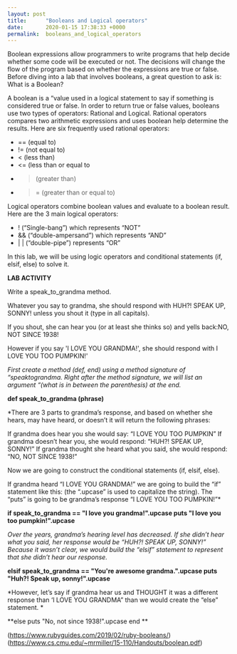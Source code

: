 ```yaml
---
layout: post
title:      "Booleans and Logical operators"
date:       2020-01-15 17:38:33 +0000
permalink:  booleans_and_logical_operators
---
```



Boolean expressions allow programmers to write programs that help decide whether some code will be executed or not. The decisions will change the flow of the program based on whether the expressions are true or false. Before diving into a lab that involves booleans, a great question to ask is: What is a Boolean? 

A boolean is a “value used in a logical statement to say if something is considered true or false. In order to return true or false values, booleans use two types of operators: Rational and Logical. Rational operators compares two arithmetic expressions and uses boolean help determine the results. Here are six frequently used rational operators:

* == (equal to)
* != (not equal to)
* < (less than)
* <= (less than or equal to
* > (greater than)
* >= (greater than or equal to)

Logical operators combine boolean values and evaluate to a boolean result. Here are the 3 main logical operators: 

* ! (“Single-bang”) which represents “NOT”
* && (“double-ampersand”) which represents “AND”
* | | (“double-pipe”) represents “OR” 

In this lab, we will be using logic operators and conditional statements (if, elsif, else) to solve it. 

**LAB ACTIVITY**

Write a speak_to_grandma method.

Whatever you say to grandma, she should respond with
HUH?! SPEAK UP, SONNY!
unless you shout it (type in all capitals).

If you shout, she can hear you (or at least she thinks so) 
and yells back:NO, NOT SINCE 1938!

However if you say 'I LOVE YOU GRANDMA!', she should respond with
I LOVE YOU TOO PUMPKIN!'




*First create a method (def, end) using a method signature of “speaktograndma. Right after the method signature, we will list an argument “(what is in between the parenthesis) at the end.*

**def speak_to_grandma (phrase)**
 
*There are 3 parts to grandma’s response, and based on whether she hears, may have heard, or doesn’t it will return the following phrases:

If grandma does hear you she would say: “I LOVE YOU TOO PUMPKIN”
If grandma doesn’t hear you, she would respond: “HUH?! SPEAK UP, SONNY!”
If grandma thought she heard what you said, she would respond: “NO, NOT SINCE 1938!”

Now we are going to construct the conditional statements (if, elsif, else). 

If grandma heard “I LOVE YOU GRANDMA!” we are going to build the “if” statement like this: (the “.upcase” is used to capitalize the string). The “puts” is going to be grandma’s response “I LOVE YOU TOO PUMPKIN!”*

**if speak_to_grandma == "I love you grandma!".upcase
 		puts "I love you too pumpkin!".upcase**

*Over the years, grandma’s hearing level has decreased. If she didn’t hear what you said, her response would be “HUH?! SPEAK UP, SONNY!” Because it wasn’t clear, we would build the “elsif” statement to represent that she didn’t hear our response.*

**elsif speak_to_grandma == "You're awesome grandma.".upcase
  		puts "Huh?! Speak up, sonny!".upcase**

*However, let’s say if grandma hear us and THOUGHT it was a different response than ‘I LOVE YOU GRANDMA” than we would create the “else” statement. *

**else 
  		puts "No, not since 1938!".upcase
end
**


(https://www.rubyguides.com/2019/02/ruby-booleans/)
(https://www.cs.cmu.edu/~mrmiller/15-110/Handouts/boolean.pdf)

